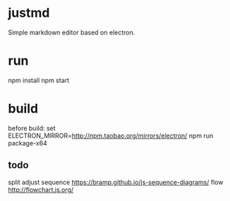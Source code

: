 # justmd
Simple markdown editor based on electron.

# run
npm install
npm start

# build
before build:
set ELECTRON_MIRROR=http://npm.taobao.org/mirrors/electron/
npm run package-x64  


## todo
split adjust
sequence https://bramp.github.io/js-sequence-diagrams/
flow http://flowchart.js.org/
 
